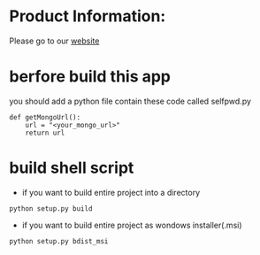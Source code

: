 # Product Information:
Please go to our [website](https://goatwang.github.io/SimCorpFinder/index.html)

# berfore build this app

you should add a python file contain these code called selfpwd.py
```
def getMongoUrl():
    url = "<your_mongo_url>"
    return url
```

# build shell script
* if you want to build entire project into a directory 
```
python setup.py build
```

* if you want to build entire project as wondows installer(.msi)
```
python setup.py bdist_msi
```
